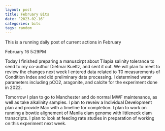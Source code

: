 ```yaml
---
layout: post
title: February Bits
date: ‘2023-02-16’
categories: bits
tags: random
---
```



This is a running daily post of current actions in February

February 16 5:29PM

Today I finished preparing a manuscirpt about Tilapia salinity tolerance to send to my co-author Dietmar Kueltz, and sent it out. We will plan to meet to review the changes next week
I entered data related to T0 measurements of Condition Index and did preliminary data processing. 
I determined water parameters including pCO2, aragonite, and calcite for the experiment done in 2022.

Tomorrow I plan to go to Manchester and do normal MWF maintenance, as well as take alkalinity samples.
I plan to reveiw a Individual Development plan and provide Mac with a timeline for completion.
I plan to work on running a bowtie alignement of Manila clam genome with littleneck clam transcripts. 
I plan to look at feeding rate studies in preparation of working on this experiment next week.